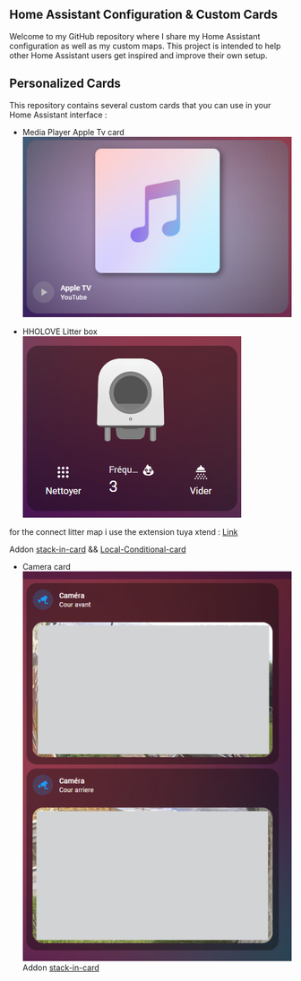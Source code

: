 
## Home Assistant Configuration & Custom Cards

Welcome to my GitHub repository where I share my Home Assistant configuration as well as my custom maps. This project is intended to help other Home Assistant users get inspired and improve their own setup.

## Personalized Cards

This repository contains several custom cards that you can use in your Home Assistant interface :

- Media Player Apple Tv card 
![Media Player Apple Tv card](https://github.com/d4nm0/HA_custom_card/blob/main/images/media_player.png?raw=true)

- HHOLOVE Litter box
![HHOLOVE Litter box](https://github.com/d4nm0/HA_custom_card/blob/main/images/hholove_litter.png?raw=true)

for the connect litter map i use the extension tuya xtend :  [Link](https://github.com/azerty9971/xtend_tuya)

Addon [stack-in-card](https://github.com/custom-cards/stack-in-card) &&  [Local-Conditional-card](https://github.com/PiotrMachowski/Home-Assistant-Lovelace-Local-Conditional-card)

- Camera card 
![Camera card](https://github.com/d4nm0/HA_custom_card/blob/main/images/camera.png?raw=true)
Addon [stack-in-card](https://github.com/custom-cards/stack-in-card)
